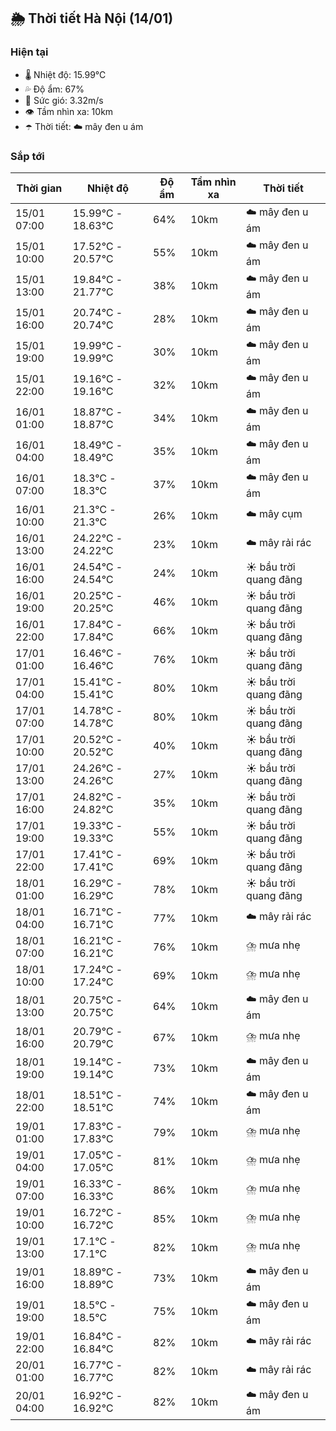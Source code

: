 ## 🌦️ Thời tiết Hà Nội (14/01)

### Hiện tại

- 🌡️ Nhiệt độ: 15.99℃
- 💦 Độ ẩm: 67%
- 💨 Sức gió: 3.32m/s
- 👁️ Tầm nhìn xa: 10km
- ☂️ Thời tiết: ☁️ mây đen u ám

### Sắp tới

| Thời gian | Nhiệt độ | Độ ẩm | Tầm nhìn xa | Thời tiết |
| --- | --- | --- | --- | --- |
| 15/01 07:00 | 15.99℃ - 18.63℃ | 64% | 10km | ☁️ mây đen u ám |
| 15/01 10:00 | 17.52℃ - 20.57℃ | 55% | 10km | ☁️ mây đen u ám |
| 15/01 13:00 | 19.84℃ - 21.77℃ | 38% | 10km | ☁️ mây đen u ám |
| 15/01 16:00 | 20.74℃ - 20.74℃ | 28% | 10km | ☁️ mây đen u ám |
| 15/01 19:00 | 19.99℃ - 19.99℃ | 30% | 10km | ☁️ mây đen u ám |
| 15/01 22:00 | 19.16℃ - 19.16℃ | 32% | 10km | ☁️ mây đen u ám |
| 16/01 01:00 | 18.87℃ - 18.87℃ | 34% | 10km | ☁️ mây đen u ám |
| 16/01 04:00 | 18.49℃ - 18.49℃ | 35% | 10km | ☁️ mây đen u ám |
| 16/01 07:00 | 18.3℃ - 18.3℃ | 37% | 10km | ☁️ mây đen u ám |
| 16/01 10:00 | 21.3℃ - 21.3℃ | 26% | 10km | ☁️ mây cụm |
| 16/01 13:00 | 24.22℃ - 24.22℃ | 23% | 10km | ☁️ mây rải rác |
| 16/01 16:00 | 24.54℃ - 24.54℃ | 24% | 10km | ☀️ bầu trời quang đãng |
| 16/01 19:00 | 20.25℃ - 20.25℃ | 46% | 10km | ☀️ bầu trời quang đãng |
| 16/01 22:00 | 17.84℃ - 17.84℃ | 66% | 10km | ☀️ bầu trời quang đãng |
| 17/01 01:00 | 16.46℃ - 16.46℃ | 76% | 10km | ☀️ bầu trời quang đãng |
| 17/01 04:00 | 15.41℃ - 15.41℃ | 80% | 10km | ☀️ bầu trời quang đãng |
| 17/01 07:00 | 14.78℃ - 14.78℃ | 80% | 10km | ☀️ bầu trời quang đãng |
| 17/01 10:00 | 20.52℃ - 20.52℃ | 40% | 10km | ☀️ bầu trời quang đãng |
| 17/01 13:00 | 24.26℃ - 24.26℃ | 27% | 10km | ☀️ bầu trời quang đãng |
| 17/01 16:00 | 24.82℃ - 24.82℃ | 35% | 10km | ☀️ bầu trời quang đãng |
| 17/01 19:00 | 19.33℃ - 19.33℃ | 55% | 10km | ☀️ bầu trời quang đãng |
| 17/01 22:00 | 17.41℃ - 17.41℃ | 69% | 10km | ☀️ bầu trời quang đãng |
| 18/01 01:00 | 16.29℃ - 16.29℃ | 78% | 10km | ☀️ bầu trời quang đãng |
| 18/01 04:00 | 16.71℃ - 16.71℃ | 77% | 10km | ☁️ mây rải rác |
| 18/01 07:00 | 16.21℃ - 16.21℃ | 76% | 10km | ⛈️ mưa nhẹ |
| 18/01 10:00 | 17.24℃ - 17.24℃ | 69% | 10km | ⛈️ mưa nhẹ |
| 18/01 13:00 | 20.75℃ - 20.75℃ | 64% | 10km | ☁️ mây đen u ám |
| 18/01 16:00 | 20.79℃ - 20.79℃ | 67% | 10km | ⛈️ mưa nhẹ |
| 18/01 19:00 | 19.14℃ - 19.14℃ | 73% | 10km | ☁️ mây đen u ám |
| 18/01 22:00 | 18.51℃ - 18.51℃ | 74% | 10km | ☁️ mây đen u ám |
| 19/01 01:00 | 17.83℃ - 17.83℃ | 79% | 10km | ⛈️ mưa nhẹ |
| 19/01 04:00 | 17.05℃ - 17.05℃ | 81% | 10km | ⛈️ mưa nhẹ |
| 19/01 07:00 | 16.33℃ - 16.33℃ | 86% | 10km | ⛈️ mưa nhẹ |
| 19/01 10:00 | 16.72℃ - 16.72℃ | 85% | 10km | ⛈️ mưa nhẹ |
| 19/01 13:00 | 17.1℃ - 17.1℃ | 82% | 10km | ⛈️ mưa nhẹ |
| 19/01 16:00 | 18.89℃ - 18.89℃ | 73% | 10km | ☁️ mây đen u ám |
| 19/01 19:00 | 18.5℃ - 18.5℃ | 75% | 10km | ☁️ mây đen u ám |
| 19/01 22:00 | 16.84℃ - 16.84℃ | 82% | 10km | ☁️ mây rải rác |
| 20/01 01:00 | 16.77℃ - 16.77℃ | 82% | 10km | ☁️ mây rải rác |
| 20/01 04:00 | 16.92℃ - 16.92℃ | 82% | 10km | ☁️ mây đen u ám |
